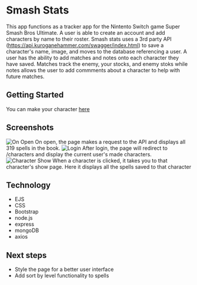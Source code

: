 # Smash Stats
This app functions as a tracker app for the Nintento Switch game Super Smash Bros Ultimate. A user is able to create an account and add characters by name to their roster. Smash stats uses a 3rd party API (https://api.kuroganehammer.com/swagger/index.html) to save a character's name, image, and moves to the database referencing a user. A user has the ability to add matches and notes onto each character they have saved. Matches track the enemy, your stocks, and enemy stoks while notes allows the user to add commments about a character to help with future matches.
## Getting Started
You can make your character [here](https://sei-smash-stats.herokuapp.com/)
## Screenshots
![On Open](https://i.imgur.com/wEdpA5c.png)
On open, the page makes a request to the API and displays all 319 spells in the book.
![Login](https://i.imgur.com/I0pHdTk.png)
After login, the page will redirect to /characters and display the current user's made characters.
![Character Show](https://i.imgur.com/UuOdRfP.png)
When a character is clicked, it takes you to that character's show page. Here it displays all the spells saved to that character
## Technology
- EJS
- CSS
- Bootstrap
- node.js
- express
- mongoDB
- axios
## Next steps
- Style the page for a better user interface
- Add sort by level functionality to spells